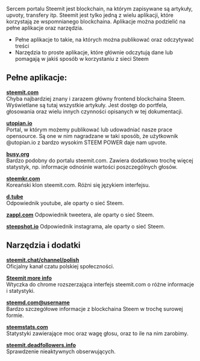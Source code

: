 Sercem portalu Steemit jest blockchain, na którym zapisywane są artykuły, upvoty, transfery itp.
Steemit jest tylko jedną z wielu aplikacji, które korzystają ze wspomnianego blockchaina. 
Aplikacje można podzielić na pełne aplikacje oraz narzędzia.   

* Pełne aplikacje to takie, na których można publikować oraz odczytywać treści
* Narzędzia to proste aplikacje, które głównie odczytują dane lub pomagają w jakiś sposób w korzystaniu z sieci Steem


## Pełne aplikacje:

**[steemit.com](https://steemit.com/)**    
Chyba najbardziej znany i zarazem główny frontend blockchaina Steem. Wyświetlane są tutaj wszystkie artykuły. Jest dostęp do portfela, głosowania oraz wielu innych czynności opisanych w tej dokumentacji.

**[utopian.io](https://utopian.io/)**  
Portal, w którym możemy publikować lub udowadniać nasze prace opensource. Są one w nim nagradzane w taki sposób, że użytkownik @utopian.io z bardzo wysokim STEEM POWER daje nam upvote. 

**[busy.org](https://busy.org/)**  
Bardzo podobny do portalu steemit.com. Zawiera dodatkowo trochę więcej statystyk, np. informacje odnośnie wartości poszczególnych głosów.

**[steemkr.com](https://steemkr.com)**  
Koreański klon steemit.com. Różni się językiem interfejsu.

**[d.tube](https://d.tube/)**  
Odpowiednik youtube, ale oparty o sieć Steem.

**[zappl.com](https://zappl.com)**
Odpowiednik tweetera, ale oparty o sieć Steem.

**[steepshot.io](https://steepshot.io/)**
Odpowiednik instagrama, ale oparty o sieć Steem.

## Narzędzia i dodatki

**[steemit.chat/channel/polish](https://steemit.chat/channel/polish)**  
Oficjalny kanał czatu polskiej społeczności.

**[Steemit more info](https://chrome.google.com/webstore/detail/steemit-more-info/dcbpmclnlapbkgkddhencielibcjogcf?utm_source=chrome-app-launcher-info-dialog)**  
Wtyczka do chrome rozszerzająca interfejs steemit.com o różne informacje i statystyki.

**[steemd.com@username](@https://steemd.com/@steemit-polska)**  
Bardzo szczegółowe informacje z blockchaina Steem w trochę surowej formie.

**[steemstats.com](https://steemstats.com)**  
Statystyki zawierające moc oraz wagę głosu, oraz to ile na nim zarobimy.

**[steemit.deadfollowers.info](http://steemit.deadfollowers.info)**  
Sprawdzenie nieaktywnych obserwujących.

